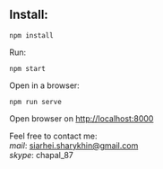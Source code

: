 Install:
-------

```
npm install
```

Run:

```
npm start
```

Open in a browser:

```
npm run serve
```

Open browser on [http://localhost:8000](http://localhost:8000)

Feel free to contact me:  
*mail*: siarhei.sharykhin@gmail.com  
*skype*: chapal_87
